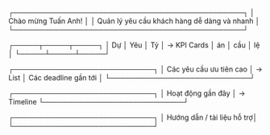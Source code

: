 ┌──────────────────────────────────────────────┐
│ Chào mừng Tuấn Anh! │
│ Quản lý yêu cầu khách hàng dễ dàng và nhanh │
└──────────────────────────────────────────────┘

┌─────┬─────┬─────┐
│ Dự │ Yêu │ Tỷ │ → KPI Cards
│ án │ cầu │ lệ │
└─────┴─────┴─────┘

┌────────────────────────────┐
│ Các yêu cầu ưu tiên cao │ → List
│ Các deadline gần tới │
└────────────────────────────┘

┌────────────────────────────┐
│ Hoạt động gần đây │ → Timeline
└────────────────────────────┘

┌────────────────────────────┐
│ Hướng dẫn / tài liệu hỗ trợ│
└────────────────────────────┘
